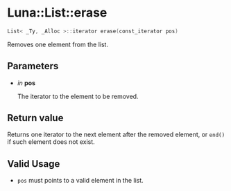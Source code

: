 # Luna::List::erase

```c++
List< _Ty, _Alloc >::iterator erase(const_iterator pos)
```

Removes one element from the list. 



## Parameters
* *in* **pos**

    The iterator to the element to be removed. 

## Return value
Returns one iterator to the next element after the removed element, or `end()` if such element does not exist. 

## Valid Usage
* `pos` must points to a valid element in the list. 

